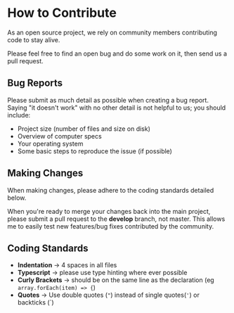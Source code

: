 # How to Contribute

As an open source project, we rely on community members contributing code to stay alive.

Please feel free to find an open bug and do some work on it, then send us a pull request.

## Bug Reports

Please submit as much detail as possible when creating a bug report. Saying "it doesn't work" with no other detail is not helpful to us; you should include:

- Project size (number of files and size on disk)
- Overview of computer specs
- Your operating system
- Some basic steps to reproduce the issue (if possible)

## Making Changes

When making changes, please adhere to the coding standards detailed below.

When you're ready to merge your changes back into the main project, please submit a pull request to the **develop** branch, not master. This allows me to easily test new features/bug fixes contributed by the community.

## Coding Standards

 - **Indentation** -> 4 spaces in all files
 - **Typescript** -> please use type hinting where ever possible
 - **Curly Brackets** -> should be on the same line as the declaration (eg `array.forEach(item) => {`)
 - **Quotes** -> Use double quotes (`"`) instead of single quotes(`'`) or backticks (`)

